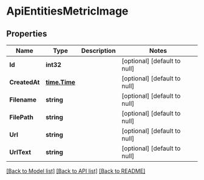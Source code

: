# ApiEntitiesMetricImage

## Properties
Name | Type | Description | Notes
------------ | ------------- | ------------- | -------------
**Id** | **int32** |  | [optional] [default to null]
**CreatedAt** | [**time.Time**](time.Time.md) |  | [optional] [default to null]
**Filename** | **string** |  | [optional] [default to null]
**FilePath** | **string** |  | [optional] [default to null]
**Url** | **string** |  | [optional] [default to null]
**UrlText** | **string** |  | [optional] [default to null]

[[Back to Model list]](../README.md#documentation-for-models) [[Back to API list]](../README.md#documentation-for-api-endpoints) [[Back to README]](../README.md)


